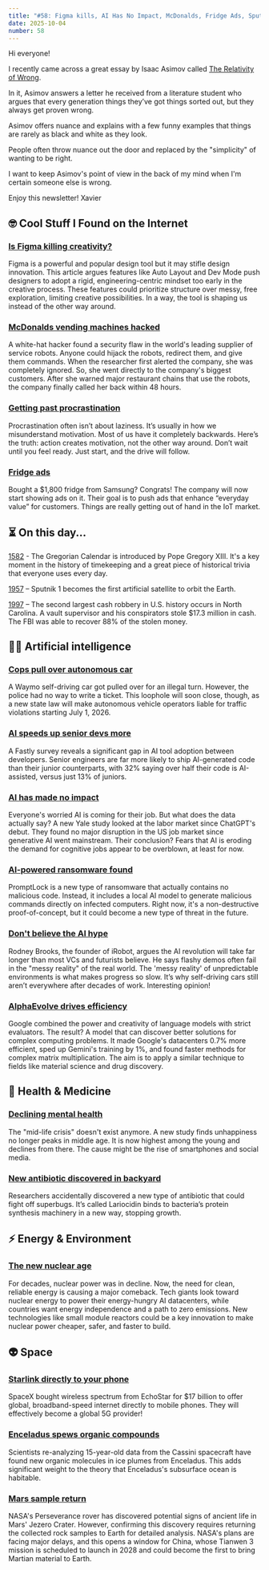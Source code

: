 ```yaml
---
title: "#58: Figma kills, AI Has No Impact, McDonalds, Fridge Ads, Sputnik, AI Ransomware, New Nuclear Age, and more!"
date: 2025-10-04
number: 58
---
```


Hi everyone!

I recently came across a great essay by Isaac Asimov called [The Relativity of Wrong](https://hermiene.net/essays-trans/relativity_of_wrong.html).

In it, Asimov answers a letter he received from a literature student who argues that every generation things they’ve got things sorted out, but they always get proven wrong.

Asimov offers nuance and explains with a few funny examples that things are rarely as black and white as they look.

People often throw nuance out the door and replaced by the "simplicity" of wanting to be right.

I want to keep Asimov's point of view in the back of my mind when I'm certain someone else is wrong.

Enjoy this newsletter!
Xavier


## 🤓 Cool Stuff I Found on the Internet

### [Is Figma killing creativity?](https://designsystems.international/ideas/when-figma-starts-designing-us/)
Figma is a powerful and popular design tool but it may stifle design innovation. This article argues features like Auto Layout and Dev Mode push designers to adopt a rigid, engineering-centric mindset too early in the creative process. These features could prioritize structure over messy, free exploration, limiting creative possibilities. In a way, the tool is shaping us instead of the other way around.

### [McDonalds vending machines hacked](https://go.theregister.com/feed/www.theregister.com/2025/08/29/pudu_robots_hackable/)
A white-hat hacker found a security flaw in the world's leading supplier of service robots. Anyone could hijack the robots, redirect them, and give them commands. When the researcher first alerted the company, she was completely ignored. So, she went directly to the company's biggest customers. After she warned major restaurant chains that use the robots, the company finally called her back within 48 hours.


### [Getting past procrastination](https://spectrum.ieee.org/getting-past-procastination)
Procrastination often isn’t about laziness. It’s usually in how we misunderstand motivation. Most of us have it completely backwards. Here’s the truth: action creates motivation, not the other way around. Don’t wait until you feel ready. Just start, and the drive will follow.


### [Fridge ads](https://www.androidauthority.com/samsung-confirms-smart-refrigerator-ads-are-coming-3598848/)
Bought a $1,800 fridge from Samsung? Congrats! The company will now start showing ads on it. Their goal is to push ads that enhance “everyday value” for customers. Things are really getting out of hand in the IoT market.


## ⏳ On this day...

[1582](https://en.wikipedia.org/wiki/Gregorian_calendar) - The Gregorian Calendar is introduced by Pope Gregory XIII. It's a key moment in the history of timekeeping and a great piece of historical trivia that everyone uses every day.

[1957](https://en.wikipedia.org/wiki/Sputnik_1) – Sputnik 1 becomes the first artificial satellite to orbit the Earth.

[1997](https://en.wikipedia.org/wiki/October_1997_Loomis_Fargo_robbery) – The second largest cash robbery in U.S. history occurs in North Carolina. A vault supervisor and his conspirators stole $17.3 million in cash. The FBI was able to recover 88% of the stolen money.

## 🧠🤖 Artificial intelligence

### [Cops pull over autonomous car](https://www.theregister.com/2025/09/29/california_cops_self_driving/)
A Waymo self-driving car got pulled over for an illegal turn. However, the police had no way to write a ticket. This loophole will soon close, though, as a new state law will make autonomous vehicle operators liable for traffic violations starting July 1, 2026.


### [AI speeds up senior devs more](https://www.fastly.com/blog/senior-developers-ship-more-ai-code)
A Fastly survey reveals a significant gap in AI tool adoption between developers. Senior engineers are far more likely to ship AI-generated code than their junior counterparts, with 32% saying over half their code is AI-assisted, versus just 13% of juniors.

### [AI has made no impact](https://budgetlab.yale.edu/research/evaluating-impact-ai-labor-market-current-state-affairs)
Everyone's worried AI is coming for their job. But what does the data actually say? A new Yale study looked at the labor market since ChatGPT's debut. They found no major disruption in the US job market since generative AI went mainstream. Their conclusion? Fears that AI is eroding the demand for cognitive jobs appear to be overblown, at least for now.

### [AI-powered ransomware found](https://www.pcgamer.com/software/ai/oh-goody-the-first-known-ai-powered-ransomware-has-been-discovered-and-it-may-exfiltrate-data-encrypt-it-or-potentially-destroy-it/)
PromptLock is a new type of ransomware that actually contains no malicious code. Instead, it includes a local AI model to generate malicious commands directly on infected computers. Right now, it's a non-destructive proof-of-concept, but it could become a new type of threat in the future.

### [Don't believe the AI hype](https://crazystupidtech.com/2025/09/29/irobot-founder-dont-believe-the-ai-robotics-hype/)
Rodney Brooks, the founder of iRobot, argues the AI revolution will take far longer than most VCs and futurists believe. He says flashy demos often fail in the "messy reality" of the real world. The 'messy reality' of unpredictable environments is what makes progress so slow. It’s why self-driving cars still aren’t everywhere after decades of work. Interesting opinion!

### [AlphaEvolve drives efficiency](https://deepmind.google/discover/blog/alphaevolve-a-gemini-powered-coding-agent-for-designing-advanced-algorithms/)
Google combined the power and creativity of language models with strict evaluators. The result? A model that can discover better solutions for complex computing problems. It made Google's datacenters 0.7% more efficient, sped up Gemini's training by 1%, and found faster methods for complex matrix multiplication. The aim is to apply a similar technique to fields like material science and drug discovery.

## 🏥 Health & Medicine

### [Declining mental health](https://journals.plos.org/plosone/article?id=10.1371/journal.pone.0327858)
The "mid-life crisis" doesn't exist anymore. A new study finds unhappiness no longer peaks in middle age. It is now highest among the young and declines from there. The cause might be the rise of smartphones and social media.

### [New antibiotic discovered in backyard](https://phys.org/news/2025-03-breakthrough-moment-class-antibiotics.html)
Researchers accidentally discovered a new type of antibiotic that could fight off superbugs. It’s called Lariocidin binds to bacteria’s protein synthesis machinery in a new way, stopping growth.


## ⚡️ Energy & Environment

### [The new nuclear age](https://www.goldmansachs.com/insights/articles/new-nuclear-age-why-the-world-is-rethinking-atomic-power)
For decades, nuclear power was in decline. Now, the need for clean, reliable energy is causing a major comeback. Tech giants look toward nuclear energy to power their energy-hungry AI datacenters, while countries want energy independence and a path to zero emissions. New technologies like small module reactors could be a key innovation to make nuclear power cheaper, safer, and faster to build.

## 👽 Space

### [Starlink directly to your phone](https://techcrunch.com/2025/09/08/spacex-strikes-17b-deal-to-buy-echostars-spectrum-for-starlinks-direct-to-phone-service/)
SpaceX bought wireless spectrum from EchoStar for $17 billion to offer global, broadband-speed internet directly to mobile phones. They will effectively become a global 5G provider!


### [Enceladus spews organic compounds](https://gizmodo.com/new-life-giving-molecules-found-in-17-year-old-data-from-saturns-moon-enceladus-2000665788)
Scientists re-analyzing 15-year-old data from the Cassini spacecraft have found new organic molecules in ice plumes from Enceladus. This adds significant weight to the theory that Enceladus's subsurface ocean is habitable.

### [Mars sample return](https://www.space.com/astronomy/mars/could-china-return-the-perseverance-rovers-possible-biosignature-sample-from-mars)
NASA's Perseverance rover has discovered potential signs of ancient life in Mars' Jezero Crater. However, confirming this discovery requires returning the collected rock samples to Earth for detailed analysis. NASA's plans are facing major delays, and this opens a window for China, whose Tianwen 3 mission is scheduled to launch in 2028 and could become the first to bring Martian material to Earth.